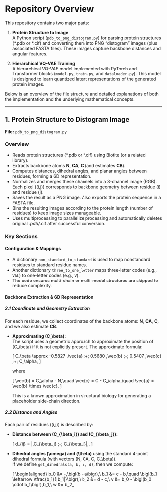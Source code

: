 # Repository Overview

This repository contains two major parts:

1. **Protein Structure to Image**  
   A Python script (`pdb_to_png_distogram.py`) for parsing protein structures (*.pdb or *.cif) and converting them into PNG “distogram” images (plus associated FASTA files). These images capture backbone distances and angular features.

2. **Hierarchical VQ-VAE Training**  
   A hierarchical VQ-VAE model implemented with PyTorch and Transformer blocks (`model.py`, `train.py`, and `dataloader.py`). This model is designed to learn quantized latent representations of the generated protein images.

Below is an overview of the file structure and detailed explanations of both the implementation and the underlying mathematical concepts.

---

## 1. Protein Structure to Distogram Image

**File:** `pdb_to_png_distogram.py`

### Overview

- Reads protein structures (*.pdb or *.cif) using Biotite (or a related library).
- Extracts backbone atoms **N**, **CA**, **C** (and estimates **CB**).
- Computes distances, dihedral angles, and planar angles between residues, forming a 6D representation.
- Normalizes and merges these channels into a 3-channel image (RGB). Each pixel \((i,j)\) corresponds to backbone geometry between residue \(i\) and residue \(j\).
- Saves the result as a PNG image. Also exports the protein sequence in a FASTA file.
- Bins the resulting images according to the protein length (number of residues) to keep image sizes manageable.
- Uses multiprocessing to parallelize processing and automatically deletes original *.pdb/*.cif after successful conversion.

### Key Sections

#### Configuration & Mappings

- A dictionary `non_standard_to_standard` is used to map nonstandard residues to standard residue names.
- Another dictionary `three_to_one_letter` maps three-letter codes (e.g., `VAL`) to one-letter codes (e.g., `V`).
- The code ensures multi-chain or multi-model structures are skipped to reduce complexity.

#### Backbone Extraction & 6D Representation

##### 2.1 Coordinate and Geometry Extraction

For each residue, we collect coordinates of the backbone atoms: **N**, **CA**, **C**, and we also estimate **CB**.

- **Approximating \(C_\beta\):**  
  The script uses a geometric approach to approximate the position of \(C_\beta\) if it is not explicitly present. The approximate formula:

  \[
  C_\beta \approx -0.5827 \,\vec{a} \;+\; 0.5680 \,\vec{b} \;-\; 0.5407 \,\vec{c} \;+\; C_\alpha,
  \]

  where

  \[
  \vec{b} = C_\alpha - N,\quad \vec{c} = C - C_\alpha,\quad \vec{a} = \vec{b} \times \vec{c}.
  \]

  This is a known approximation in structural biology for generating a placeholder side-chain direction.

##### 2.2 Distance and Angles

Each pair of residues \((i,j)\) is described by:

- **Distance between \(C_{\beta_i}\) and \(C_{\beta_j}\):**

  \[
  d_{ij} = \|\,C_{\beta_j} \;-\; C_{\beta_i}\|\,. 
  \]

- **Dihedral angles \(\omega\) and \(\theta\)** using the standard 4-point dihedral formula (with vectors \(N, CA, C, C_\beta\)).  
  If we define `get_dihedrals(a, b, c, d)`, then we compute:

  \[
  \begin{aligned}
  b_0 &= -\,\bigl(b - a\bigr),\\
  b_1 &= c - b,\quad \bigl(b_1 \leftarrow \tfrac{b_1}{\|b_1\|}\bigr),\\
  b_2 &= d - c,\\
  v &= b_0 - \bigl(b_0 \cdot b_1\bigr)\,b_1,\\
  w &= b_2_
